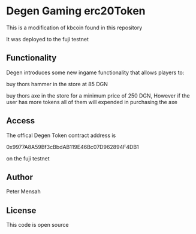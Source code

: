 # Degen Gaming erc20Token

This is a modification of kbcoin found in this repository

It was deployed to the fuji testnet


## Functionality
Degen introduces some new ingame functionality that allows players to:

buy thors hammer in the store at 85 DGN

buy thors axe in the store for a minimum price of 250 DGN, However if the user has more tokens all of them will expended in purchasing the axe

## Access
 The offical Degen Token contract address is

 0x9977A8A59Bf3cBbdAB119E46Bc07D962894F4DB1

 on the fuji testnet



## Author
Peter Mensah

## License

This code is open source
